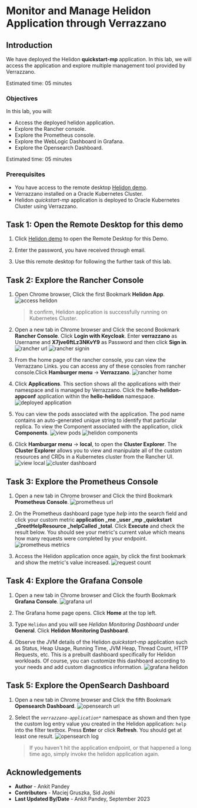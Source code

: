 # Monitor and Manage Helidon Application through Verrazzano

## Introduction

We have deployed the Helidon **quickstart-mp** application. In this lab, we will access the application and explore multiple management tool provided by Verrazzano.

Estimated time: 05 minutes

### Objectives

In this lab, you will:

* Access the deployed helidon application.
* Explore the Rancher console.
* Explore the Prometheus console.
* Explore the WebLogic Dashboard in Grafana.
* Explore the Opensearch Dashboard.


Estimated time: 05 minutes

### Prerequisites

* You have access to the remote desktop [Helidon demo](http://129.213.29.119/livelabs/vnc.html?resize=scale&quality=9&autoconnect=true&reconnect=true).
* Verrazzano installed on a Oracle Kubernetes Cluster.
* Helidon *quickstart-mp* application is deployed to Oracle Kubernetes Cluster using Verrazzano.


## Task 1: Open the Remote Desktop for this demo

1. Click [Helidon demo](http://129.213.29.119/livelabs/vnc.html?resize=scale&quality=9&autoconnect=true&reconnect=true) to open the Remote Desktop for this Demo.

2. Enter the password, you have received through email.

3. Use this remote desktop for following the further task of this lab.

## Task 2: Explore the Rancher Console

1. Open Chrome browser, Click the first Bookmark **Helidon App**. 
    ![access helidon](images/access-helidon.png)

    > It confirm, Helidon application is successfully running on Kubernetes Cluster.

2. Open a new tab in Chrome browser and Click the second Bookmark **Rancher Console**. Click **Login with Keycloak**. Enter **verrazzano** as Username and **X7jve6ftLz3NKvY9** as Password and  then click **Sign in**.
    ![rancher url](images/rancher-url.png)
    ![rancher signin](images/rancher-signin.png)

3. From the home page of the rancher console, you can view the Verrazzano Links. you can access any of these consoles from rancher console.Click **Hamburger menu** -> **Verrazzano**.
    ![rancher home](images/rancher-home.png)


4. Click **Applications**. This section shows all the applications with their namespace and is managed by Verrazzano. Click the **hello-helidon-appconf** application within the **hello-helidon** namespace.
    ![deployed application](images/deployed-application.png)


5. You can view the pods associated with the application. The pod name contains an auto-generated unique string to identify that particular replica. To view the Component associated with the application, click **Components**.
    ![view pods](images/view-pods.png)
    ![helidon components](images/helidon-components.png)


6. Click **Hamburgar menu** -> **local**, to open the **Cluster Explorer**. The **Cluster Explorer** allows you to view and manipulate all of the custom resources and CRDs in a Kubernetes cluster from the Rancher UI.
    ![view local](images/view-local.png)
    ![cluster dashboard](images/cluster-dashboard.png)




## Task 3: Explore the Prometheus Console

1. Open a new tab in Chrome browser and Click the third Bookmark **Prometheus Console**.
    ![prometheus url](images/prometheus-url.png)


2. On the Prometheus dashboard page type *help* into the search field and click your custom metric **application _me _user _mp _quickstart _GreetHelpResource _helpCalled _total**. Click **Execute** and check the result below. You should see your metric's current value which means how many requests were completed by your endpoint.
    ![prometheus metrics](images/prometheus-metrics.png)


4. Access the Helidon application once again, by click the first bookmark and show the metric's value increased.
    ![request count](images/request-count.png)

## Task 4: Explore the Grafana Console

1. Open a new tab in Chrome browser and Click the fourth Bookmark **Grafana Console**.
    ![grafana url](images/grafana-url.png)


2. The Grafana home page opens. Click **Home** at the top left.


3. Type `Helidon` and you will see *Helidon Monitoring Dashboard* under **General**. Click **Helidon Monitoring Dashboard**.


4. Observe the JVM details of the Helidon *quickstart-mp* application such as Status, Heap Usage, Running Time, JVM Heap, Thread Count, HTTP Requests, etc. This is a prebuilt dashboard specifically for Helidon workloads. Of course, you can customize this dashboard according to your needs and add custom diagnostics information.
    ![grafana helidon](images/grafana-helidon.png)


## Task 5: Explore the OpenSearch Dashboard

1. Open a new tab in Chrome browser and Click the fifth Bookmark **Opensearch Dashboard**.
    ![opensearch url](images/opensearch-url.png)


2. Select the *`verrazzano-application*`* namespace as shown and then type the custom log entry value you created in the Helidon application: `help ` into the filter textbox. Press **Enter** or click **Refresh**. You should get at least one result. 
    ![opensearch log](images/opensearch-log.png)

    > If you haven't hit the application endpoint, or that happened a long time ago, simply invoke the helidon application again.



## Acknowledgements

* **Author** -  Ankit Pandey
* **Contributors** - Maciej Gruszka, Sid Joshi
* **Last Updated By/Date** - Ankit Pandey, September 2023
